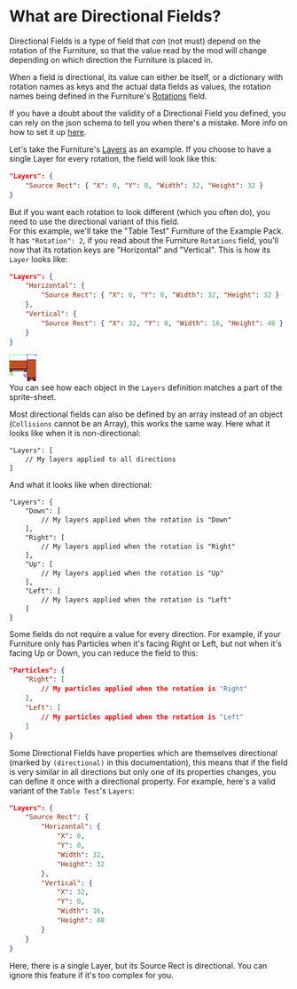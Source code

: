 # What are Directional Fields?

Directional Fields is a type of field that *can* (not must) depend on the rotation of the Furniture, so that the value read by the mod will change depending on which direction the Furniture is placed in.

When a field is directional, its value can either be itself, or a dictionary with rotation names as keys and the actual data fields as values, the rotation names being defined in the Furniture's [Rotations](Furniture.md#rotations) field.

If you have a doubt about the validity of a Directional Field you defined, you can rely on the json schema to tell you when there's a mistake. More info on how to set it up [here](Author.md#content).

Let's take the Furniture's [Layers](Complex%20Fields/Layers.md) as an example. If you choose to have a single Layer for every rotation, the field will look like this:
```json
"Layers": {
	"Source Rect": { "X": 0, "Y": 0, "Width": 32, "Height": 32 }
}
```
But if you want each rotation to look different (which you often do), you need to use the directional variant of this field.  
For this example, we'll take the "Table Test" Furniture of the Example Pack. It has `"Rotation": 2`, if you read about the Furniture `Rotations` field, you'll now that its rotation keys are "Horizontal" and "Vertical". This is how its `Layer` looks like:
```json
"Layers": {
	"Horizontal": {
		"Source Rect": { "X": 0, "Y": 0, "Width": 32, "Height": 32 }
	},
	"Vertical": {
		"Source Rect": { "X": 32, "Y": 0, "Width": 16, "Height": 48 }
	}
}
```
![Table sprite-sheet](images/directional_layers_example.png)  
You can see how each object in the `Layers` definition matches a part of the sprite-sheet.

Most directional fields can also be defined by an array instead of an object (`Collisions` cannot be an Array), this works the same way. Here what it looks like when it is non-directional:
```jsonc
"Layers": [
	// My layers applied to all directions
]
```

And what it looks like when directional:
```jsonc
"Layers": {
	"Down": [
		// My layers applied when the rotation is "Down"
	],
	"Right": [
		// My layers applied when the rotation is "Right"
	],
	"Up": [
		// My layers applied when the rotation is "Up"
	],
	"Left": [
		// My layers applied when the rotation is "Left"
	]
}
```

Some fields do not require a value for every direction. For example, if your Furniture only has Particles when it's facing Right or Left, but not when it's facing Up or Down, you can reduce the field to this:
```json
"Particles": {
	"Right": [
		// My particles applied when the rotation is "Right"
	],
	"Left": [
		// My particles applied when the rotation is "Left"
	]
}
```

Some Directional Fields have properties which are themselves directional (marked by `(directional)` in this documentation), this means that if the field is very similar in all directions but only one of its properties changes, you can define it once with a directional property. For example, here's a valid variant of the `Table Test`'s `Layers`:
```json
"Layers": {
	"Source Rect": {
		"Horizontal": {
			"X": 0,
			"Y": 0,
			"Width": 32,
			"Height": 32
		},
		"Vertical": {
			"X": 32,
			"Y": 0,
			"Width": 16,
			"Height": 48
		}
	}
}
```
Here, there is a single Layer, but its Source Rect is directional. You can ignore this feature if it's too complex for you.